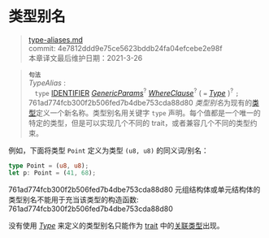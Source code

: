 # 类型别名

>[type-aliases.md](https://github.com/rust-lang/reference/blob/master/src/items/type-aliases.md)\
>commit: 4e7812ddd9e75ce5623bddb24fa04efcebe2e98f \
>本章译文最后维护日期：2021-3-26

> **<sup>句法</sup>**\
> _TypeAlias_ :\
> &nbsp;&nbsp; `type` [IDENTIFIER]&nbsp;[_GenericParams_]<sup>?</sup>
>              [_WhereClause_]<sup>?</sup> ( `=` [_Type_] )<sup>?</sup> `;`
761ad774fcb300f2b506fed7b4dbe753cda88d80
*类型别名*为现有的[类型][type]定义一个新名称。类型别名用关键字 `type` 声明。每个值都是一个唯一的特定的类型，但是可以实现几个不同的 trait，或者兼容几个不同的类型约束。

例如，下面将类型 `Point` 定义为类型 `(u8, u8)` 的同义词/别名：

```rust
type Point = (u8, u8);
let p: Point = (41, 68);
```
761ad774fcb300f2b506fed7b4dbe753cda88d80
元组结构体或单元结构体的类型别名不能用于充当该类型的构造函数:
761ad774fcb300f2b506fed7b4dbe753cda88d80

没有使用 [_Type_] 来定义的类型别名只能作为 [trait] 中的[关联类型][associated type]出现。

[IDENTIFIER]: ../identifiers.md
[_GenericParams_]: generics.md
[_WhereClause_]: generics.md#where-clauses
[_Type_]: ../types.md#type-expressions
[associated type]: associated-items.md#associated-types
[trait]: traits.md
[type]: ../types.md
